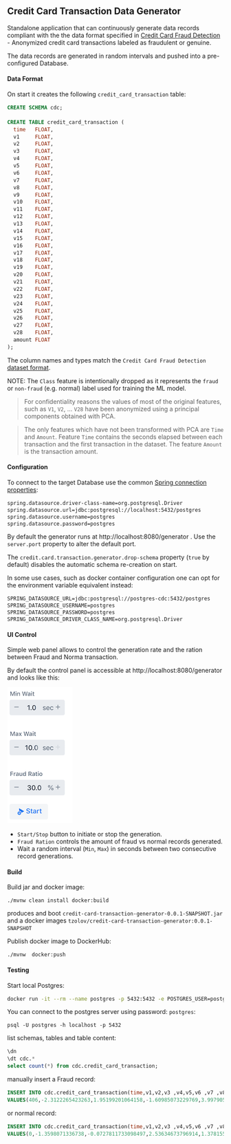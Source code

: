 ## Credit Card Transaction Data Generator

Standalone application that can continuously generate data records compliant with the the data format specified in [Credit Card Fraud Detection](https://www.kaggle.com/mlg-ulb/creditcardfraud) - Anonymized credit card transactions labeled as fraudulent or genuine.

The data records are generated in random intervals and pushed into a pre-configured Database.  

#### Data Format
On start it creates the following `credit_card_transaction` table: 

```sql
CREATE SCHEMA cdc;
  
CREATE TABLE credit_card_transaction (
  time   FLOAT,
  v1     FLOAT,
  v2     FLOAT,
  v3     FLOAT,
  v4     FLOAT,
  v5     FLOAT,
  v6     FLOAT,
  v7     FLOAT,
  v8     FLOAT,
  v9     FLOAT,
  v10    FLOAT,
  v11    FLOAT,
  v12    FLOAT,
  v13    FLOAT,
  v14    FLOAT,
  v15    FLOAT,
  v16    FLOAT,
  v17    FLOAT,
  v18    FLOAT,
  v19    FLOAT,
  v20    FLOAT,
  v21    FLOAT,
  v22    FLOAT,
  v23    FLOAT,
  v24    FLOAT,
  v25    FLOAT,
  v26    FLOAT,
  v27    FLOAT,
  v28    FLOAT,
  amount FLOAT
);
```

The column names and types match the `Credit Card Fraud Detection` [dataset format](https://www.kaggle.com/mlg-ulb/creditcardfraud).

NOTE: The `Class` feature is intentionally dropped as it represents the `fraud` or `non-fraud` (e.g. normal) label used for training the ML model.

> For confidentiality reasons the values of most of the original features, such as `V1`, `V2`, ... `V28` have been anonymized using a principal components obtained with PCA. 

> The only features which have not been transformed with PCA are `Time` and `Amount`. 
> Feature `Time` contains the seconds elapsed between each transaction and the first transaction in the dataset. 
> The feature `Amount` is the transaction amount. 


#### Configuration

To connect to the target Database use the common [Spring connection properties](https://docs.spring.io/spring-boot/docs/current/reference/html/boot-features-sql.html#boot-features-connect-to-production-database): 

```properties
spring.datasource.driver-class-name=org.postgresql.Driver
spring.datasource.url=jdbc:postgresql://localhost:5432/postgres
spring.datasource.username=postgres
spring.datasource.password=postgres
```

By default the generator runs at http://localhost:8080/generator . 
Use the `server.port` property to alter the default port.

The `credit.card.transaction.generator.drop-schema` property (`true` by default) disables the automatic schema re-creation on start.

In some use cases, such as docker container configuration one can opt for the environment variable equivalent instead:
```properties
SPRING_DATASOURCE_URL=jdbc:postgresql://postgres-cdc:5432/postgres
SPRING_DATASOURCE_USERNAME=postgres
SPRING_DATASOURCE_PASSWORD=postgres
SPRING_DATASOURCE_DRIVER_CLASS_NAME=org.postgresql.Driver
``` 

#### UI Control 
Simple web panel allows to control the generation rate and the ration between Fraud and Norma transaction.

By default the control panel is accessible at http://localhost:8080/generator and looks like this:
 
![](./src/main/resources/static/creadit-card-transaction-generator-ui.png)

* `Start/Stop` button to initiate or stop the generation. 
* `Fraud Ration` controls the amount of fraud vs normal records generated.
* Wait a random interval (`Min`, `Max`) in seconds between two consecutive record generations.

#### Build

Build jar and docker image:
```
./mvnw clean install docker:build
```
produces and boot `credit-card-transaction-generator-0.0.1-SNAPSHOT.jar` and a docker images `tzolov/credit-card-transaction-generator:0.0.1-SNAPSHOT`

Publish docker image to DockerHub:
```
./mvnw  docker:push
```

#### Testing

Start local Postgres:
```bash
docker run -it --rm --name postgres -p 5432:5432 -e POSTGRES_USER=postgres -e POSTGRES_PASSWORD=postgres debezium/example-postgres:0.10
```

You can connect to the postgres server using password: `postgres`:
```
psql -U postgres -h localhost -p 5432
```

list schemas, tables and table content:
```sql
\dn
\dt cdc.*
select count(*) from cdc.credit_card_transaction;
```

manually insert a Fraud record:
```sql
INSERT INTO cdc.credit_card_transaction(time,v1,v2,v3 ,v4,v5,v6 ,v7 ,v8 ,v9 ,v10,v11,v12,v13,v14,v15,v16,v17,v18,v19,v20,v21,v22,v23,v24,v25,v26,v27,v28,amount) 
VALUES(406,-2.3122265423263,1.95199201064158,-1.60985073229769,3.9979055875468,-0.522187864667764,-1.42654531920595,-2.53738730624579,1.39165724829804,-2.77008927719433,-2.77227214465915,3.20203320709635,-2.89990738849473,-0.595221881324605,-4.28925378244217,0.389724120274487,-1.14074717980657,-2.83005567450437,-0.0168224681808257,0.416955705037907,0.126910559061474,0.517232370861764,-0.0350493686052974,-0.465211076182388,0.320198198514526,0.0445191674731724,0.177839798284401,0.261145002567677,-0.143275874698919,0);
```
or normal record: 
```sql
INSERT INTO cdc.credit_card_transaction(time,v1,v2,v3 ,v4,v5,v6 ,v7 ,v8 ,v9 ,v10,v11,v12,v13,v14,v15,v16,v17,v18,v19,v20,v21,v22,v23,v24,v25,v26,v27,v28,amount)
VALUES(0,-1.3598071336738,-0.0727811733098497,2.53634673796914,1.37815522427443,-0.338320769942518,0.462387777762292,0.239598554061257,0.0986979012610507,0.363786969611213,0.0907941719789316,-0.551599533260813,-0.617800855762348,-0.991389847235408,-0.311169353699879,1.46817697209427,-0.470400525259478,0.207971241929242,0.0257905801985591,0.403992960255733,0.251412098239705,-0.018306777944153,0.277837575558899,-0.110473910188767,0.0669280749146731,0.128539358273528,-0.189114843888824,0.133558376740387,-0.0210530534538215,149.62);
```

